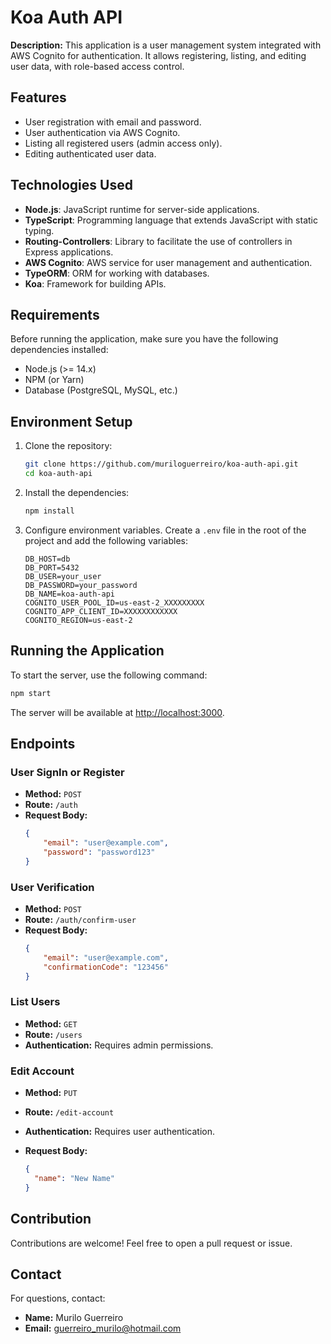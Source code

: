 # Koa Auth API

**Description:** This application is a user management system integrated with AWS Cognito for authentication. It allows registering, listing, and editing user data, with role-based access control.

## Features

- User registration with email and password.
- User authentication via AWS Cognito.
- Listing all registered users (admin access only).
- Editing authenticated user data.

## Technologies Used

- **Node.js**: JavaScript runtime for server-side applications.
- **TypeScript**: Programming language that extends JavaScript with static typing.
- **Routing-Controllers**: Library to facilitate the use of controllers in Express applications.
- **AWS Cognito**: AWS service for user management and authentication.
- **TypeORM**: ORM for working with databases.
- **Koa**: Framework for building APIs.

## Requirements

Before running the application, make sure you have the following dependencies installed:

- Node.js (>= 14.x)
- NPM (or Yarn)
- Database (PostgreSQL, MySQL, etc.)

## Environment Setup

1. Clone the repository:

   ```bash
   git clone https://github.com/muriloguerreiro/koa-auth-api.git
   cd koa-auth-api
   ```

2. Install the dependencies:

   ```bash
   npm install
   ```

3. Configure environment variables. Create a `.env` file in the root of the project and add the following variables:

   ```
   DB_HOST=db
   DB_PORT=5432
   DB_USER=your_user
   DB_PASSWORD=your_password
   DB_NAME=koa-auth-api
   COGNITO_USER_POOL_ID=us-east-2_XXXXXXXXX
   COGNITO_APP_CLIENT_ID=XXXXXXXXXXXX
   COGNITO_REGION=us-east-2
   ```

## Running the Application

To start the server, use the following command:

```bash
npm start
```

The server will be available at [http://localhost:3000](http://localhost:3000).

## Endpoints

### User SignIn or Register

- **Method:** `POST`
- **Route:** `/auth`
- **Request Body:**
  ```json
  {
      "email": "user@example.com",
      "password": "password123"
  }
  ```

### User Verification

- **Method:** `POST`
- **Route:** `/auth/confirm-user`
- **Request Body:**
  ```json
  {
      "email": "user@example.com",
      "confirmationCode": "123456"
  }
  ```

### List Users

- **Method:** `GET`
- **Route:** `/users`
- **Authentication:** Requires admin permissions.

### Edit Account

- **Method:** `PUT`
- **Route:** `/edit-account`
- **Authentication:** Requires user authentication.

- **Request Body:**
  ```json
  {
    "name": "New Name"
  }
  ```

## Contribution

Contributions are welcome! Feel free to open a pull request or issue.

## Contact

For questions, contact:

- **Name:** Murilo Guerreiro
- **Email:** guerreiro_murilo@hotmail.com